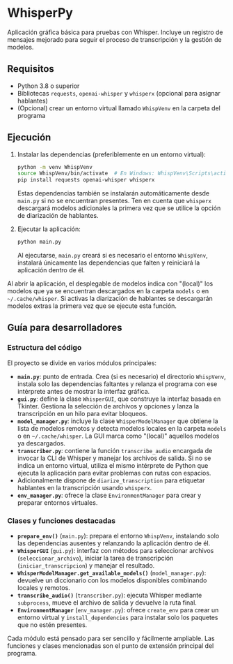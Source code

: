 # WhisperPy

Aplicación gráfica básica para pruebas con Whisper.
Incluye un registro de mensajes mejorado para seguir el proceso de
transcripción y la gestión de modelos.

## Requisitos

- Python 3.8 o superior
- Bibliotecas `requests`, `openai-whisper` y `whisperx` (opcional para asignar hablantes)
- (Opcional) crear un entorno virtual llamado `WhispVenv` en la carpeta del programa

## Ejecución

1. Instalar las dependencias (preferiblemente en un entorno virtual):
   ```bash
   python -m venv WhispVenv
   source WhispVenv/bin/activate  # En Windows: WhispVenv\Scripts\activate
   pip install requests openai-whisper whisperx
   ```
   Estas dependencias también se instalarán automáticamente desde
   `main.py` si no se encuentran presentes.
   Ten en cuenta que `whisperx` descargará modelos adicionales la primera
   vez que se utilice la opción de diarización de hablantes.

2. Ejecutar la aplicación:
   ```bash
   python main.py
   ```
   Al ejecutarse, `main.py` creará si es necesario el entorno `WhispVenv`,
   instalará únicamente las dependencias que falten y reiniciará la
   aplicación dentro de él.

Al abrir la aplicación, el desplegable de modelos indica con "(local)" los
modelos que ya se encuentran descargados en la carpeta `models` o en
`~/.cache/whisper`.
Si activas la diarización de hablantes se descargarán modelos extras la
primera vez que se ejecute esta función.

## Guía para desarrolladores

### Estructura del código

El proyecto se divide en varios módulos principales:

- **`main.py`**: punto de entrada. Crea (si es necesario) el directorio
  `WhispVenv`, instala solo las dependencias faltantes y relanza el programa
  con ese intérprete antes de mostrar la interfaz gráfica.
- **`gui.py`**: define la clase `WhisperGUI`, que construye la interfaz
  basada en Tkinter. Gestiona la selección de archivos y opciones y lanza
  la transcripción en un hilo para evitar bloqueos.
- **`model_manager.py`**: incluye la clase `WhisperModelManager` que
  obtiene la lista de modelos remotos y detecta modelos locales en la
  carpeta `models` o en `~/.cache/whisper`. La GUI marca como "(local)"
  aquellos modelos ya descargados.
- **`transcriber.py`**: contiene la función `transcribe_audio` encargada de
  invocar la CLI de Whisper y manejar los archivos de salida. Si no se
  indica un entorno virtual, utiliza el mismo intérprete de Python que
  ejecuta la aplicación para evitar problemas con rutas con espacios.
- Adicionalmente dispone de `diarize_transcription` para etiquetar
  hablantes en la transcripción usando `whisperx`.
- **`env_manager.py`**: ofrece la clase `EnvironmentManager` para crear y
  preparar entornos virtuales.

### Clases y funciones destacadas

- **`prepare_env()`** (`main.py`): prepara el entorno `WhispVenv`,
  instalando solo las dependencias ausentes y relanzando la aplicación
  dentro de él.
- **`WhisperGUI`** (`gui.py`): interfaz con métodos para seleccionar
  archivos (`seleccionar_archivo`), iniciar la tarea de transcripción
  (`iniciar_transcripcion`) y manejar el resultado.
- **`WhisperModelManager.get_available_models()`** (`model_manager.py`):
  devuelve un diccionario con los modelos disponibles combinando locales y
  remotos.
- **`transcribe_audio()`** (`transcriber.py`): ejecuta Whisper mediante
  `subprocess`, mueve el archivo de salida y devuelve la ruta final.
- **`EnvironmentManager`** (`env_manager.py`): ofrece `create_env` para
  crear un entorno virtual y `install_dependencies` para instalar solo los
  paquetes que no estén presentes.

Cada módulo está pensado para ser sencillo y fácilmente ampliable. Las
funciones y clases mencionadas son el punto de extensión principal del
programa.
